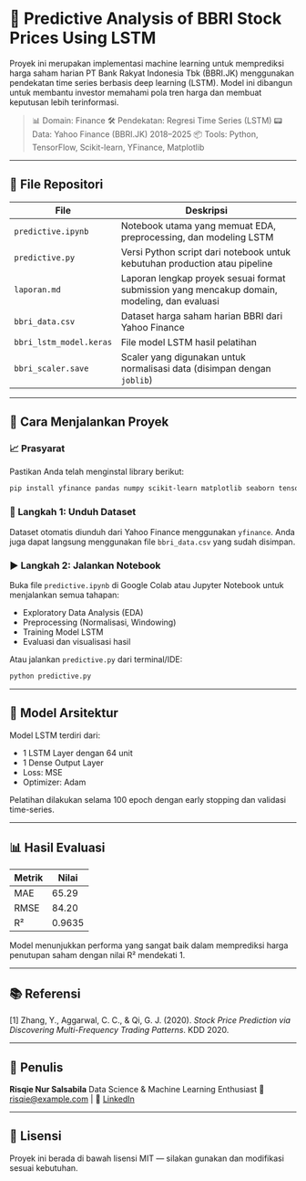 # 🧠 Predictive Analysis of BBRI Stock Prices Using LSTM

Proyek ini merupakan implementasi machine learning untuk memprediksi harga saham harian PT Bank Rakyat Indonesia Tbk (BBRI.JK) menggunakan pendekatan time series berbasis deep learning (LSTM). Model ini dibangun untuk membantu investor memahami pola tren harga dan membuat keputusan lebih terinformasi.

> 📊 Domain: Finance
> 🛠 Pendekatan: Regresi Time Series (LSTM)
> 📟 Data: Yahoo Finance (BBRI.JK) 2018–2025
> 📦 Tools: Python, TensorFlow, Scikit-learn, YFinance, Matplotlib

---

## 📁 File Repositori

| File                    | Deskripsi                                                                                    |
| ----------------------- | -------------------------------------------------------------------------------------------- |
| `predictive.ipynb`      | Notebook utama yang memuat EDA, preprocessing, dan modeling LSTM                             |
| `predictive.py`         | Versi Python script dari notebook untuk kebutuhan production atau pipeline                   |
| `laporan.md`            | Laporan lengkap proyek sesuai format submission yang mencakup domain, modeling, dan evaluasi |
| `bbri_data.csv`         | Dataset harga saham harian BBRI dari Yahoo Finance                                           |
| `bbri_lstm_model.keras` | File model LSTM hasil pelatihan                                                              |
| `bbri_scaler.save`      | Scaler yang digunakan untuk normalisasi data (disimpan dengan `joblib`)                      |

---

## 🚀 Cara Menjalankan Proyek

### 📈 Prasyarat

Pastikan Anda telah menginstal library berikut:

```bash
pip install yfinance pandas numpy scikit-learn matplotlib seaborn tensorflow joblib
```

### 📅 Langkah 1: Unduh Dataset

Dataset otomatis diunduh dari Yahoo Finance menggunakan `yfinance`. Anda juga dapat langsung menggunakan file `bbri_data.csv` yang sudah disimpan.

### ▶️ Langkah 2: Jalankan Notebook

Buka file `predictive.ipynb` di Google Colab atau Jupyter Notebook untuk menjalankan semua tahapan:

* Exploratory Data Analysis (EDA)
* Preprocessing (Normalisasi, Windowing)
* Training Model LSTM
* Evaluasi dan visualisasi hasil

Atau jalankan `predictive.py` dari terminal/IDE:

```bash
python predictive.py
```

---

## 🧠 Model Arsitektur

Model LSTM terdiri dari:

* 1 LSTM Layer dengan 64 unit
* 1 Dense Output Layer
* Loss: MSE
* Optimizer: Adam

Pelatihan dilakukan selama 100 epoch dengan early stopping dan validasi time-series.

---

## 📊 Hasil Evaluasi

| Metrik | Nilai  |
| ------ | ------ |
| MAE    | 65.29  |
| RMSE   | 84.20  |
| R²     | 0.9635 |

Model menunjukkan performa yang sangat baik dalam memprediksi harga penutupan saham dengan nilai R² mendekati 1.

---

## 📚 Referensi

\[1] Zhang, Y., Aggarwal, C. C., & Qi, G. J. (2020). *Stock Price Prediction via Discovering Multi-Frequency Trading Patterns*. KDD 2020.

---

## 👤 Penulis

**Risqie Nur Salsabila**
Data Science & Machine Learning Enthusiast
📧 [risqie@example.com](mailto:risqie@example.com) | 💼 [LinkedIn](https://linkedin.com/in/risqienursalsabila)

---

## 📄 Lisensi

Proyek ini berada di bawah lisensi MIT — silakan gunakan dan modifikasi sesuai kebutuhan.
